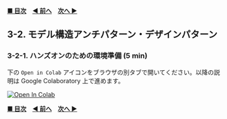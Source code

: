 **[■ 目次](https://github.com/CyberAgentAILab/model-acceleration-tutorial/tree/main?tab=readme-ov-file#table-of-contents)**　**[◀ 前へ](https://github.com/CyberAgentAILab/model-acceleration-tutorial/blob/main/03_Design/3_1-CPU_GPU_TensorRT_and_other_HW_and_FW_inference-aware_designs.md)**　**[次へ ▶](https://github.com/CyberAgentAILab/model-acceleration-tutorial/blob/main/04_Conclusion/4_1-Conclusion.md)**

## 3-2. モデル構造アンチパターン・デザインパターン
### 3-2-1. ハンズオンのための環境準備 (5 min)

下の `Open in Colab` アイコンをブラウザの別タブで開いてください。以降の説明は Google Colaboratory 上で進めます。

[![Open In Colab](https://img.shields.io/badge/Colab-Open_in_Colab-orange.svg)](https://drive.google.com/file/d/1gOl9iD6ytnx2v2GWmiAnqduqJixJvLvI/view?usp=drive_link)

**[■ 目次](https://github.com/CyberAgentAILab/model-acceleration-tutorial/tree/main?tab=readme-ov-file#table-of-contents)**　**[◀ 前へ](https://github.com/CyberAgentAILab/model-acceleration-tutorial/blob/main/03_Design/3_1-CPU_GPU_TensorRT_and_other_HW_and_FW_inference-aware_designs.md)**　**[次へ ▶](https://github.com/CyberAgentAILab/model-acceleration-tutorial/blob/main/04_Conclusion/4_1-Conclusion.md)**
